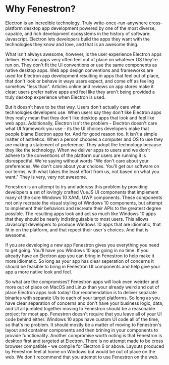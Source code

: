 # Why Fenestron?
Electron is an incredible technology. Truly write-once-run-anywhere cross-platform desktop app development powered by one of the most diverse, capable, and rich development ecosystems in the history of software: Javascript. Electron lets developers build the apps they want with the technologies they know and love, and that is an awesome thing.

What isn't always awesome, however, is the user experience Electron apps deliver. Electron apps very often feel out of place on whatever OS they're run on. They don't fit the UI conventions or use the same components as native desktop apps. Web app design conventions and frameworks are used for Electron app development resulting in apps that feel out of place, that don't look or behave in ways users expect, and come off as feeling somehow "less than". Articles online and reviews on app stores make it clear: users prefer native apps and feel like they aren't being provided a truly desktop experience when Electron is used.

But it doesn't have to be that way. Users don't actually care what technologies developers use. When users say they don't like Electron apps they really mean that they don't like desktop apps that look and feel like web apps. Additionally, Electron isn't the problem - Electron doesn't care what UI framework you use - its the UI choices developers make that people blame Electron apps for. And for good reason too. It isn't a simple matter of asthetics. When a person chooses a computer and OS to use they are making a statement of preference. They adopt the technology because they like the technology. When we deliver apps to users and we don't adhere to the conventions of the platform our users are running it is disrespectful. We're saying without words "We don't care about your preferences. We don't care about your choices. You'll get our software on our terms, with what takes the least effort from us, not based on what you want." They is very, very not awesome.

Fenestron is an attempt to try and address this problem by providing developers a set of lovingly crafted VueJS UI components that implement many of the core Windows 10 XAML UWP components. These components not only recreate the visual styling of Windows 10 components, but attempt to implement their behaviors and recreate their APIs to the greatest degree possible. The resulting apps look and act so much like Windows 10 apps that they should be nearly indistinguisable to most users. This allows Javascript developers to produce Windows 10 apps that are idiomatic, that fit in on the platform, and that repect their user's choices. And that is awesome.

If you are developing a new app Fenestron gives you everything you need to get going. You'll have you Windows 10 app going in no time. If you already have an Electron app you can bring in Fenestron to help make it more idiomatic. So long as your app has clear seperation of concerns it should be feasible to bring in Fenestron UI components and help give your app a more native look and feel.

So what are the compromises? Fenestron apps will look even weirder and more out of place on MacOS and Linux than your already weird and out of place Electron apps look today! Our recomendation is to deliver separate binaries with separate UIs to each of your target platforms. So long as you have clear separation of concerns and don't have your business logic, data, and UI all jumbled together moving to Fenestron should be a reasonable project for most app. Fenestron doesn't require that you leave all of your UI code behind either. Windows 10 apps have custom UI code all of the time, so that's no problem. It should mostly be a matter of moving to Fenestron's layout and container components and then brining in your components to provide functionality. Another compromise worth noting is that Fenestron is desktop first and targeted at Electron. There is no attempt made to be cross browser compatible - we compile for Electron 6 or above. Layouts produced by Fenestron feel at home on Windows but would be out of place on the web. We don't recommend that you attempt to use Fenestron on the web. 
